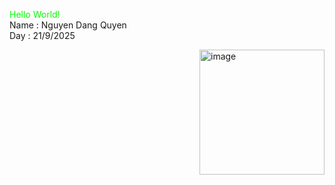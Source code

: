 <font color="#00FF00">Hello World!</font> <br>
Name : Nguyen Dang Quyen<br>
Day : 21/9/2025<br>

<img width="200" height="200" alt="image" src="https://github.com/user-attachments/assets/68ffb36f-2b00-4af5-a97d-26aac90718b5" 
  align="right" />



